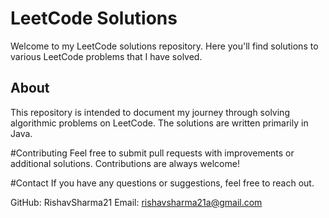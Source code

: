 # LeetCode Solutions

Welcome to my LeetCode solutions repository. Here you'll find solutions to various LeetCode problems that I have solved.

## About

This repository is intended to document my journey through solving algorithmic problems on LeetCode. The solutions are written primarily in Java.

#Contributing
Feel free to submit pull requests with improvements or additional solutions. Contributions are always welcome!

#Contact
If you have any questions or suggestions, feel free to reach out.

GitHub: RishavSharma21
Email: rishavsharma21a@gmail.com
